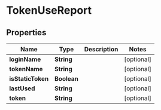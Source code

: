 

# TokenUseReport


## Properties

| Name | Type | Description | Notes |
|------------ | ------------- | ------------- | -------------|
|**loginName** | **String** |  |  [optional] |
|**tokenName** | **String** |  |  [optional] |
|**isStaticToken** | **Boolean** |  |  [optional] |
|**lastUsed** | **String** |  |  [optional] |
|**token** | **String** |  |  [optional] |



